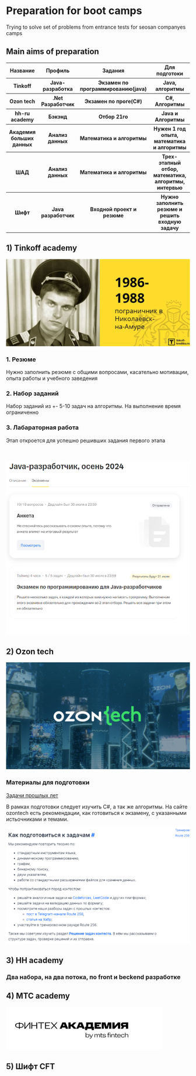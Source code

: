 <h1>Preparation for boot camps</h1>
Trying to solve set of problems from entrance tests for seosan companyes camps

<h2>Main aims of preparation</h2>
    <table>
        <thead>
        <tr>
            <th>Название</th>
            <th>Профиль</th>
            <th>Задания</th>
            <th>Для подготоки</th>
        </tr>
        </thead>
        <tbody>
        <tr>
            <th>Tinkoff</th>
            <th>Java-разработка</th>
            <th>Экзамен по программированию(java)</th>
            <th>Java, алгоритмы</th>
        </tr>
        <tr>
            <th>Ozon tech</th>
            <th>.Net Разработчик</th>
            <th>Экзамен по проге(C#)</th>
            <th>C#, Алгоритмы</th>
        </tr>
        <tr>
            <th>hh-ru academy</th>
            <th>Бэкэнд</th>
            <th>Отбор 21го</th>
            <th>Java и Алгоритмы</th>
        </tr>
        <tr>
            <th>Aкадемия больших данных</th>
            <th>Анализ данных</th>
            <th>Математика и алгоритмы</th>
            <th>Нужен 1 год опыта, математика и алгоритмы</th>
        </tr>
        <tr>
            <th>ШАД</th>
            <th>Анализ данных</th>
            <th>Математика и алгоритмы</th>
            <th>Трех-этапный отбор, математика, алгоритмы, интервью</th>
        </tr>
        <tr>
            <th>Шифт</th>
            <th>Java разработчик</th>
            <th>Входной проект и резюме</th>
            <th>Нужно заполнить резюме и решить входную задачу</th>
        </tr>
        </tbody>
    </table>

<h2>1) Tinkoff academy</h2>
    <img src="./img/Tinkoff.png">
    <h3>1. Резюме</h3>
    <p>Нужно заполнить резюме с общими вопросами, касательно мотивации, опыта работы и учебного заведения</p>
    <h3>2. Набор заданий</h3>
    <p>Набор заданий из +- 5-10 задач на алгоритмы. На выполнение время ограниченно</p>
    <h3>3. Лабараторная работа</h3>
    <p>Этап откроется для успешно решивших задания первого этапа</p>
    <br>
    <br>
    <img src="./img/tink_first.png">

<h2>2) Ozon tech</h2>
    <img src="./img/ozonTech.png">
    <h3>Материалы для подготовки</h3>
    <a href="https://habr.com/ru/companies/ozontech/articles/667728/"> Задачи прошлых лет</a>
    <p>В рамках подготовки следует изучить C#, а так же алгоритмы. На сайте ozontech есть рекомендации, как готовиться к экзамену, с указанными истьочниками и темами.</p>
    <img src="./img/ozonHow.png">

<h2>3) HH academy</h2>
    <h3>Два набора, на два потока, по front и beckend разработке</h3>
    

<h2>4) MTC academy</h2>
<img src="./img/mtc.png">
<h2>5) Шифт CFT</h2>

